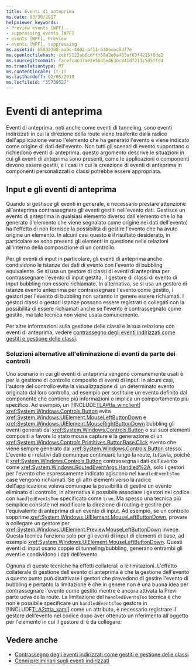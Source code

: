 ```yaml
---
title: Eventi di anteprima
ms.date: 03/30/2017
helpviewer_keywords:
- Preview events [WPF]
- suppressing events [WPF]
- events [WPF], Preview
- events [WPF], suppressing
ms.assetid: b5032308-aa9c-4d02-af11-630ecec8df7e
ms.openlocfilehash: cebf5123ab6cdfff58a2e6a483af63f4215f8de2
ms.sourcegitcommit: facefcacd7ae2e5645e463bc841df213c505ffd4
ms.translationtype: MT
ms.contentlocale: it-IT
ms.lasthandoff: 02/05/2019
ms.locfileid: "55739527"
---
```

# <a name="preview-events"></a>Eventi di anteprima
Eventi di anteprima, noti anche come eventi di tunneling, sono eventi indirizzati in cui la direzione della route viene trasferito dalla radice dell'applicazione verso l'elemento che ha generato l'evento e viene indicato come origine di dati dell'evento. Non tutti gli scenari di evento supportano o richiedono eventi di anteprima. questo argomento descrive le situazioni in cui gli eventi di anteprima sono presenti, come le applicazioni o componenti devono essere gestiti, e i casi in cui la creazione di eventi di anteprima in componenti personalizzati o classi potrebbe essere appropriata.  
  
## <a name="preview-events-and-input"></a>Input e gli eventi di anteprima  
 Quando si gestisce gli eventi in generale, è necessario prestare attenzione all'anteprima contrassegnare gli eventi gestiti nell'evento dati. Gestisce un evento di anteprima in qualsiasi elemento diverso dall'elemento che lo ha generato (l'elemento che viene segnalato come origine nei dati dell'evento) ha l'effetto di non fornisce la possibilità di gestire l'evento che ha avuto origine un elemento. In alcuni casi questo è il risultato desiderato, in particolare se sono presenti gli elementi in questione nelle relazioni all'interno della composizione di un controllo.  
  
 Per gli eventi di input in particolare, gli eventi di anteprima anche condividono le istanze dei dati di evento con l'evento di bubbling equivalente. Se si usa un gestore di classi di eventi di anteprima per contrassegnare l'evento di input gestita, il gestore di classi di evento di input bubbling non essere richiamato. In alternativa, se si usa un gestore di istanze evento anteprima per contrassegnare l'evento come gestito, i gestori per l'evento di bubbling non saranno in genere essere richiamati. I gestori classi o gestori istanze possono essere registrati o collegati con la possibilità di essere richiamati anche se l'evento è contrassegnato come gestito, ma tale tecnica non viene usata comunemente.  
  
 Per altre informazioni sulla gestione delle classi e la sua relazione con eventi di anteprima, vedere [contrassegno degli eventi indirizzati come gestiti e gestione delle classi](../../../../docs/framework/wpf/advanced/marking-routed-events-as-handled-and-class-handling.md).  
  
### <a name="working-around-event-suppression-by-controls"></a>Soluzioni alternative all'eliminazione di eventi da parte dei controlli  
 Uno scenario in cui gli eventi di anteprima vengono comunemente usati è per la gestione di controllo composito di eventi di input. In alcuni casi, l'autore del controllo evita la visualizzazione di un determinato evento originato dal loro controllo, ad esempio per sostituire un evento definito dal componente che contiene più informazioni o implica un comportamento più specifico. Ad esempio, un [!INCLUDE[TLA#tla_winclient](../../../../includes/tlasharptla-winclient-md.md)] <xref:System.Windows.Controls.Button> evita <xref:System.Windows.UIElement.MouseLeftButtonDown> e <xref:System.Windows.UIElement.MouseRightButtonDown> bubbling gli eventi generati dal <xref:System.Windows.Controls.Button> o sui suoi elementi compositi a favore lo stato mouse capture e la generazione di un <xref:System.Windows.Controls.Primitives.ButtonBase.Click> evento che viene sempre generato dal <xref:System.Windows.Controls.Button> stesso. L'evento e i relativi dati comunque continuare lungo la route, tuttavia, poiché il <xref:System.Windows.Controls.Button> contrassegna i dati dell'evento come <xref:System.Windows.RoutedEventArgs.Handled%2A>, solo i gestori per l'evento che espressamente indicato agiscono nel `handledEventsToo` case vengono richiamati.  Se gli altri elementi verso la radice dell'applicazione voleva comunque la possibilità di gestire un evento eliminato di controllo, in alternativa è possibile associare i gestori nel codice con `handledEventsToo` specificato come `true`. Ma spesso una tecnica più semplice consiste nel modificare la direzione di routing è gestire per l'equivalente di anteprima di un evento di input. Ad esempio, se un controllo sopprime <xref:System.Windows.UIElement.MouseLeftButtonDown>, provare a collegare un gestore per <xref:System.Windows.UIElement.PreviewMouseLeftButtonDown> invece. Questa tecnica funziona solo per gli eventi di input di elementi di base, ad esempio <xref:System.Windows.UIElement.MouseLeftButtonDown>. Questi eventi di input usano coppie di tunneling/bubbling, generano entrambi gli eventi e condividono i dati dell'evento.  
  
 Ognuna di queste tecniche ha effetti collaterali o le limitazioni. L'effetto collaterale di gestione dell'evento di anteprima è che la gestione dell'evento a questo punto può disattivare i gestori che prevedono di gestire l'evento di bubbling e pertanto la limitazione è che in genere non è una buona idea per contrassegnare l'evento come gestito mentre è ancora attivata la Previ parte uova della route. La limitazione del `handledEventsToo` tecnica è che non è possibile specificare un `handledEventsToo` gestore in [!INCLUDE[TLA2#tla_xaml](../../../../includes/tla2sharptla-xaml-md.md)] come un attributo, è necessario registrare il gestore dell'evento nel codice dopo aver ottenuto un riferimento all'oggetto per l'elemento in cui il gestore di è da collegare.  
  
## <a name="see-also"></a>Vedere anche
- [Contrassegno degli eventi indirizzati come gestiti e gestione delle classi](../../../../docs/framework/wpf/advanced/marking-routed-events-as-handled-and-class-handling.md)
- [Cenni preliminari sugli eventi indirizzati](../../../../docs/framework/wpf/advanced/routed-events-overview.md)
